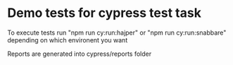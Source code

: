 # Demo tests for cypress test task

To execute tests run "npm run cy:run:hajper" or "npm run cy:run:snabbare" depending on which environent you want

Reports are generated into cypress/reports folder
